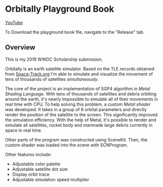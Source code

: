 #  Orbitally Playground Book #

[YouTube](https://www.youtube.com/watch?v=LrvdOtkK2WA)

To Download the playground book file, navigate to the "Release" tab.

## Overview ##

This is my 2019 WWDC Scholarship submission.

Orbitally is an earth satellite simulator. Based on the TLE records obtained from [Space-Track.org](https://www.space-track.org) I'm able to simulate and visualize the movement of tens of thousands of satellites *simultaneously*.

The core of the project is an implementation of SGP4 algorithm in *Metal Shading Language*. With tens of thousands of satellites and debris orbiting around the earth, it's nearly impossible to simulate all of their movements in real time with CPU. To help solving this problem, a custom *Metal shader* was developed. It takes in a group of 8 orbital parameters and directly render the position of the satellite to the screen. This significantly improved the simulation efficiency. With the help of Metal, it's possible to render and simulate all satellites, rocket body and manmade large debris currently in space in real time.

Other parts of the program was constructed using SceneKit. Then, the custom shader was loaded into the scene with SCNProgram.

Other features include:
- Adjustable color palette
- Adjustable satellite dot size
- Display orbit trace
- Adjustable simulation speed multiplier

